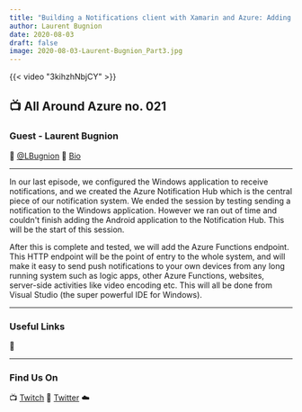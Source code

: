 ```yaml
---
title: "Building a Notifications client with Xamarin and Azure: Adding the Azure Functions endpoint - Part 3"
author: Laurent Bugnion
date: 2020-08-03
draft: false
image: 2020-08-03-Laurent-Bugnion_Part3.jpg
---
```


{{< video "3kihzhNbjCY" >}}

## 📺 All Around Azure no. 021

### Guest - Laurent Bugnion

🔗 [@LBugnion](https://twitter.com/lbugnion)
🔗 [Bio](https://developer.microsoft.com/en-us/advocates/laurent_bugnion)

---

In our last episode, we configured the Windows application to receive notifications, and we created the Azure Notification Hub which is the central piece of our notification system. We ended the session by testing sending a notification to the Windows application. 
However we ran out of time and couldn't finish adding the Android application to the Notification Hub. This will be the start of this session.

After this is complete and tested, we will add the Azure Functions endpoint. This HTTP endpoint will be the point of entry to the whole system, and will make it easy to send push notifications to your own devices from any long running system such as logic apps, other Azure Functions, websites, server-side activities like video encoding etc. This will all be done from Visual Studio (the super powerful IDE for Windows).

---

### Useful Links

🔗 

---

### Find Us On

📺 [Twitch](https://www.twitch.tv/microsoftdeveloper)
🔗 [Twitter](https://twitter.com/fboucheros)
☁️
